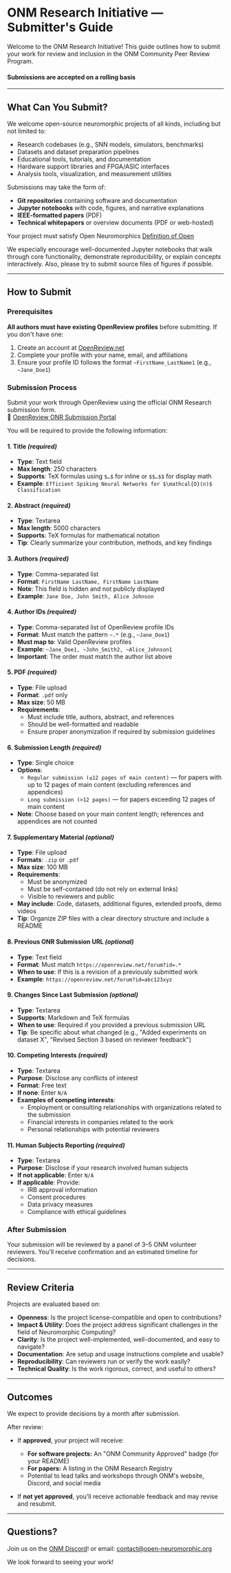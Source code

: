 # ONM Research Initiative — Submitter's Guide

Welcome to the ONM Research Initiative! This guide outlines how to submit your work for review and inclusion in the ONM Community Peer Review Program.

#### Submissions are accepted on a rolling basis

---

## What Can You Submit?

We welcome open-source neuromorphic projects of all kinds, including but not limited to:

- Research codebases (e.g., SNN models, simulators, benchmarks)
- Datasets and dataset preparation pipelines
- Educational tools, tutorials, and documentation
- Hardware support libraries and FPGA/ASIC interfaces
- Analysis tools, visualization, and measurement utilities

Submissions may take the form of:
- **Git repositories** containing software and documentation  
- **Jupyter notebooks** with code, figures, and narrative explanations  
- **IEEE-formatted papers** (PDF)  
- **Technical whitepapers** or overview documents (PDF or web-hosted)  

Your project must satisfy Open Neuromorphics [Definition of Open](../policies/open-definition.md)

We especially encourage well-documented Jupyter notebooks that walk through core functionality, demonstrate reproducibility, or explain concepts interactively.  Also, please try to submit source files of figures if possible.

---

## How to Submit

### Prerequisites

**All authors must have existing OpenReview profiles** before submitting. If you don't have one:
1. Create an account at [OpenReview.net](https://openreview.net/)
2. Complete your profile with your name, email, and affiliations
3. Ensure your profile ID follows the format `~FirstName_LastName1` (e.g., `~Jane_Doe1`)

### Submission Process

Submit your work through OpenReview using the official ONM Research submission form.  
🔗 [OpenReview ONR Submission Portal](https://openreview.net/)

You will be required to provide the following information:

#### 1. **Title** *(required)*
- **Type**: Text field
- **Max length**: 250 characters
- **Supports**: TeX formulas using `$…$` for inline or `$$…$$` for display math
- **Example**: `Efficient Spiking Neural Networks for $\mathcal{O}(n)$ Classification`

#### 2. **Abstract** *(required)*
- **Type**: Textarea
- **Max length**: 5000 characters
- **Supports**: TeX formulas for mathematical notation
- **Tip**: Clearly summarize your contribution, methods, and key findings

#### 3. **Authors** *(required)*
- **Type**: Comma-separated list
- **Format**: `FirstName LastName, FirstName LastName`
- **Note**: This field is hidden and not publicly displayed
- **Example**: `Jane Doe, John Smith, Alice Johnson`

#### 4. **Author IDs** *(required)*
- **Type**: Comma-separated list of OpenReview profile IDs
- **Format**: Must match the pattern `~.*` (e.g., `~Jane_Doe1`)
- **Must map to**: Valid OpenReview profiles
- **Example**: `~Jane_Doe1, ~John_Smith2, ~Alice_Johnson1`
- **Important**: The order must match the author list above

#### 5. **PDF** *(required)*
- **Type**: File upload
- **Format**: `.pdf` only
- **Max size**: 50 MB
- **Requirements**: 
  - Must include title, authors, abstract, and references
  - Should be well-formatted and readable
  - Ensure proper anonymization if required by submission guidelines

#### 6. **Submission Length** *(required)*
- **Type**: Single choice
- **Options**:
  - `Regular submission (≤12 pages of main content)` — for papers with up to 12 pages of main content (excluding references and appendices)
  - `Long submission (>12 pages)` — for papers exceeding 12 pages of main content
- **Note**: Choose based on your main content length; references and appendices are not counted

#### 7. **Supplementary Material** *(optional)*
- **Type**: File upload
- **Formats**: `.zip` or `.pdf`
- **Max size**: 100 MB
- **Requirements**:
  - Must be anonymized
  - Must be self-contained (do not rely on external links)
  - Visible to reviewers and public
- **May include**: Code, datasets, additional figures, extended proofs, demo videos
- **Tip**: Organize ZIP files with a clear directory structure and include a README

#### 8. **Previous ONR Submission URL** *(optional)*
- **Type**: Text field
- **Format**: Must match `https://openreview.net/forum?id=.*`
- **When to use**: If this is a revision of a previously submitted work
- **Example**: `https://openreview.net/forum?id=abc123xyz`

#### 9. **Changes Since Last Submission** *(optional)*
- **Type**: Textarea
- **Supports**: Markdown and TeX formulas
- **When to use**: Required if you provided a previous submission URL
- **Tip**: Be specific about what changed (e.g., "Added experiments on dataset X", "Revised Section 3 based on reviewer feedback")

#### 10. **Competing Interests** *(required)*
- **Type**: Textarea
- **Purpose**: Disclose any conflicts of interest
- **Format**: Free text
- **If none**: Enter `N/A`
- **Examples of competing interests**:
  - Employment or consulting relationships with organizations related to the submission
  - Financial interests in companies related to the work
  - Personal relationships with potential reviewers

#### 11. **Human Subjects Reporting** *(required)*
- **Type**: Textarea
- **Purpose**: Disclose if your research involved human subjects
- **If not applicable**: Enter `N/A`
- **If applicable**: Provide:
  - IRB approval information
  - Consent procedures
  - Data privacy measures
  - Compliance with ethical guidelines

### After Submission

Your submission will be reviewed by a panel of 3–5 ONM volunteer reviewers. You'll receive confirmation and an estimated timeline for decisions.

---

## Review Criteria

Projects are evaluated based on:
- **Openness**: Is the project license-compatible and open to contributions?
- **Impact & Utility**: Does the project address significant challenges in the field of Neuromorphic Computing?
- **Clarity**: Is the project well-implemented, well-documented, and easy to navigate?
- **Documentation**: Are setup and usage instructions complete and usable?
- **Reproducibility**: Can reviewers run or verify the work easily?
- **Technical Quality**: Is the work rigorous, correct, and useful to others?

---

## Outcomes

We expect to provide decisions by a month after submission.

After review:
- If **approved**, your project will receive:
  - **For software projects:** An "ONM Community Approved" badge (for your README)
  - **For papers:** A listing in the ONM Research Registry
  - Potential to lead talks and workshops through ONM's website, Discord, and social media

- If **not yet approved**, you'll receive actionable feedback and may revise and resubmit.

---

## Questions?

Join us on the [ONM Discord](https://discord.gg/3dbSPeAZkk)! or email: [contact@open-neuromorphic.org](mailto:contact@open-neuromorphic.org)

We look forward to seeing your work!
